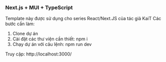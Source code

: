 ### Next.js + MUI + TypeScript

Template này được sử dụng cho series React/Next.JS của tác giả KaiT
Các bước cần làm:

1. Clone dự án
2. Cài đặt các thư viện cần thiết: npm i
3. Chạy dự án với câu lệnh: npm run dev

Truy cập: http://localhost:3000/
